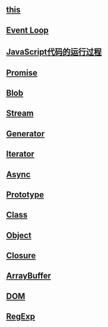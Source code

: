 ## [this](../js/this.md)

## [Event Loop](../js/eventLoop)

## [JavaScript代码的运行过程](../js/running-process-new)

## [Promise](../js/Promise)

## [Blob](../js/Blob)

## [Stream](../js/Stream)

## [Generator](../js/Generator)

## [Iterator](../js/Iterator)

## [Async](../js/Async)

## [Prototype](../js/Prototype)

## [Class](../js/Class)

## [Object](../js/Object)

## [Closure](../js/Closure.md)

## [ArrayBuffer](../js/ArrayBuffer.md)

## [DOM](../js/DOM.md)

## [RegExp](../js/RegExp.md)


